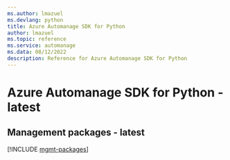 ```yaml
---
ms.author: lmazuel
ms.devlang: python
title: Azure Automanage SDK for Python
author: lmazuel
ms.topic: reference
ms.service: automanage
ms.data: 08/12/2022
description: Reference for Azure Automanage SDK for Python
---
```

# Azure Automanage SDK for Python - latest

## Management packages - latest
[!INCLUDE [mgmt-packages](automanage-mgmt-index.md)]